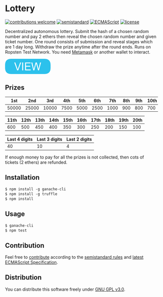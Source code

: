 # Lottery

[![contributions welcome](https://img.shields.io/badge/contributions-welcome-brightgreen.svg)](https://github.com/berkerol/lottery/issues)
[![semistandard](https://img.shields.io/badge/code%20style-semistandard-brightgreen.svg)](https://github.com/Flet/semistandard)
[![ECMAScript](https://img.shields.io/badge/ECMAScript-latest-brightgreen.svg)](https://www.ecma-international.org/ecma-262)
[![license](https://img.shields.io/badge/license-GNU%20GPL%20v3.0-blue.svg)](https://github.com/berkerol/lottery/blob/master/LICENSE)

Decentralized autonomous lottery. Submit the hash of a chosen random number and pay 2 ethers then reveal the chosen random number and given ticket number. One round consists of submission and reveal stages which are 1 day long. Withdraw the prize anytime after the round ends. Runs on Ropsten Test Network. You need [Metamask](https://metamask.io/) or another wallet to interact.

[![button](view.png)](https://berkerol.github.io/lottery/lottery.html)

## Prizes

|1st|2nd|3rd|4th|5th|6th|7th|8th|9th|10th|
|---|---|---|---|---|---|---|---|---|---|
|50000|25000|10000|7500|5000|2500|1000|900|800|700|

|11th|12th|13th|14th|15th|16th|17th|18th|19th|20th|
|---|---|---|---|---|---|---|---|---|---|
|600|500|450|400|350|300|250|200|150|100|

|Last 4 digits|Last 3 digits|Last 2 digits|
|---|---|---|
|40|10|4|

If enough money to pay for all the prizes is not collected, then cots of tickets (2 ethers) are refunded.

## Installation

```
$ npm install -g ganache-cli
$ npm install -g truffle
$ npm install
```

## Usage

```
$ ganache-cli
$ npm test
```

## Contribution

Feel free to [contribute](https://github.com/berkerol/lottery/issues) according to the [semistandard rules](https://github.com/Flet/semistandard) and [latest ECMAScript Specification](https://www.ecma-international.org/ecma-262).

## Distribution

You can distribute this software freely under [GNU GPL v3.0](https://github.com/berkerol/lottery/blob/master/LICENSE).
